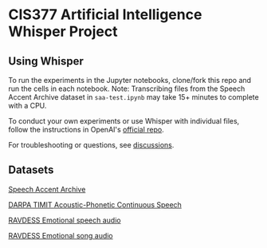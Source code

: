 # CIS377 Artificial Intelligence Whisper Project

## Using Whisper
To run the experiments in the Jupyter notebooks, clone/fork this repo and run the cells in each notebook. Note: Transcribing files from the Speech Accent Archive dataset in `saa-test.ipynb` may take 15+ minutes to complete with a CPU.

To conduct your own experiments or use Whisper with individual files, follow the instructions in OpenAI's [official repo](https://github.com/openai/whisper#setup).

For troubleshooting or questions, see [discussions](https://github.com/openai/whisper/discussions).

## Datasets
[Speech Accent Archive](https://www.kaggle.com/datasets/rtatman/speech-accent-archive)

[DARPA TIMIT Acoustic-Phonetic Continuous Speech](https://www.kaggle.com/datasets/mfekadu/darpa-timit-acousticphonetic-continuous-speech)

[RAVDESS Emotional speech audio](https://www.kaggle.com/datasets/uwrfkaggler/ravdess-emotional-speech-audio)

[RAVDESS Emotional song audio](https://www.kaggle.com/datasets/uwrfkaggler/ravdess-emotional-song-audio)
